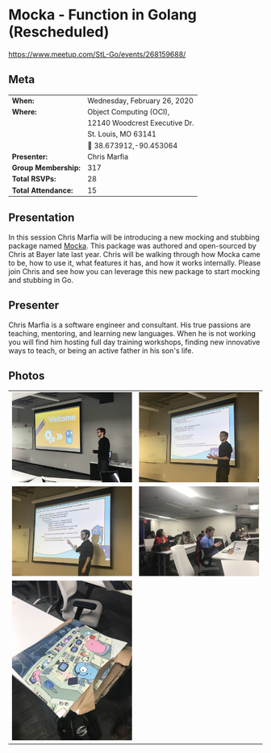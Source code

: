 # Mocka - Function in Golang (Rescheduled)
https://www.meetup.com/StL-Go/events/268159688/

## Meta 
| | |
| --- | --- |
| **When:** | Wednesday, February 26, 2020 |
| **Where:** | Object Computing (OCI), |
| | 12140 Woodcrest Executive Dr. |
| | St. Louis, MO 63141 |
| | :round_pushpin: 38.673912,-90.453064 |
| **Presenter:** | Chris Marfia |
| **Group Membership:** | 317 |
| **Total RSVPs:** | 28 |
| **Total Attendance:** | 15 |

## Presentation
In this session Chris Marfia will be introducing a new mocking and stubbing package named [Mocka](https://github.com/MonsantoCo/mocka). This package was authored and open-sourced by Chris at Bayer late last year. Chris will be walking through how Mocka came to be, how to use it, what features it has, and how it works internally. Please join Chris and see how you can leverage this new package to start mocking and stubbing in Go.

## Presenter
Chris Marfia is a software engineer and consultant. His true passions are teaching, mentoring, and learning new languages. When he is not working you will find him hosting full day training workshops, finding new innovative ways to teach, or being an active father in his son's life.

## Photos
|  |  |
| --- | --- |
| ![](images/IMG_3002.jpg) | ![](images/IMG_3007.jpg) |
| ![](images/IMG_3011.jpg) | ![](images/IMG_3013.jpg) |
| ![](images/IMG_3015.jpg) |  |
